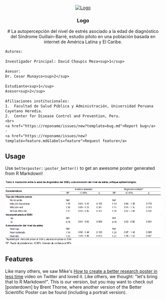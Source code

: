 <p align="center">
  <a href="https://example.com/">
    <img src="https://via.placeholder.com/72" alt="Logo" width=72 height=72>
  </a>

  <h3 align="center">Logo</h3>

  <p align="center">
    # La autopercepción del nivel de estrés asociado a la edad de diagnóstico del Síndrome Guillain-Barré, estudio piloto en una población basada en internet de América Latina y     El Caribe. 

    Autores:

    Investigador Principal: David Chaupis Meza<sup>1</sup>

    Asesor:
    Dr. Cesar Munayco<sup>2</sup>

    Estudiante<sup>1</sup>
    Asesor<sup>2</sup>

    Afiliaciones institucionales:
    1.	Facultad de Salud Pública y Administración, Universidad Peruana Cayetano Heredia.
    2.	Center for Disease Control and Prevention, Peru.
    <br>
    <a href="https://reponame/issues/new?template=bug.md">Report bug</a>
    ·
    <a href="https://reponame/issues/new?template=feature.md&labels=feature">Request feature</a>
  </p>
</p>


## Usage

Use `betterposter::poster_better()` to get an awesome poster generated from R Markdown!

![](Figuras/Table3.png)

## Features

Like many others, we saw Mike's [How to create a better research poster in less time](https://youtu.be/1RwJbhkCA58) video on Twitter and loved it. Like others, we thought: "let's bring that to R Markdown!". This is our version, but you may want to check out [posterdown] by Brent Thorne, where another version of the Better Scientific Poster can be found (including a portrait version).
